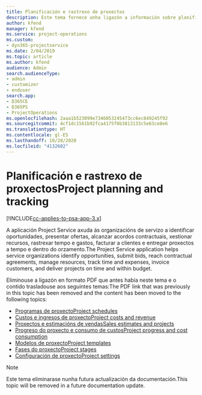 ```yaml
---
title: Planificación e rastrexo de proxectos
description: Este tema fornece unha ligazón a información sobre planificación e rastrexo en Project Service Automation.
author: kfend
manager: kfend
ms.service: project-operations
ms.custom:
- dyn365-projectservice
ms.date: 2/04/2019
ms.topic: article
ms.author: kfend
audience: Admin
search.audienceType:
- admin
- customizer
- enduser
search.app:
- D365CE
- D365PS
- ProjectOperations
ms.openlocfilehash: 2aaa1b523099e7346053245473cc6ec849245f92
ms.sourcegitcommit: 4cf1dc1561b92fca4175f0b3813133c5e63ce8e6
ms.translationtype: HT
ms.contentlocale: gl-ES
ms.lasthandoff: 10/28/2020
ms.locfileid: "4132602"
---
```

# <a name="project-planning-and-tracking"></a><span data-ttu-id="ea01c-103">Planificación e rastrexo de proxectos</span><span class="sxs-lookup"><span data-stu-id="ea01c-103">Project planning and tracking</span></span>

[!INCLUDE[cc-applies-to-psa-app-3.x](../../includes/cc-applies-to-psa-app-3x.md)]

<span data-ttu-id="ea01c-104">A aplicación Project Service axuda ás organizacións de servizo a identificar oportunidades, presentar ofertas, alcanzar acordos contractuais, xestionar recursos, rastrexar tempo e gastos, facturar a clientes e entregar proxectos a tempo e dentro do orzamento.</span><span class="sxs-lookup"><span data-stu-id="ea01c-104">The Project Service application helps service organizations identify opportunities, submit bids, reach contractual agreements, manage resources, track time and expenses, invoice customers, and deliver projects on time and within budget.</span></span> 

<span data-ttu-id="ea01c-105">Eliminouse a ligazón en formato PDF que antes había neste tema e o contido trasladouse aos seguintes temas:</span><span class="sxs-lookup"><span data-stu-id="ea01c-105">The PDF link that was previously in this topic has been removed and the content has been moved to the following topics:</span></span>

- [<span data-ttu-id="ea01c-106">Programas de proxecto</span><span class="sxs-lookup"><span data-stu-id="ea01c-106">Project schedules</span></span>](../project-creating.md)
- [<span data-ttu-id="ea01c-107">Custos e ingresos de proxecto</span><span class="sxs-lookup"><span data-stu-id="ea01c-107">Project costs and revenue</span></span>](../project-estimating.md)
- [<span data-ttu-id="ea01c-108">Proxectos e estimacións de vendas</span><span class="sxs-lookup"><span data-stu-id="ea01c-108">Sales estimates and projects</span></span>](../project-leveraging.md)
- [<span data-ttu-id="ea01c-109">Progreso do proxecto e consumo de custos</span><span class="sxs-lookup"><span data-stu-id="ea01c-109">Project progress and cost consumption</span></span>](../project-tracking.md)
- [<span data-ttu-id="ea01c-110">Modelos de proxecto</span><span class="sxs-lookup"><span data-stu-id="ea01c-110">Project templates</span></span>](../project-templates.md)
- [<span data-ttu-id="ea01c-111">Fases do proxecto</span><span class="sxs-lookup"><span data-stu-id="ea01c-111">Project stages</span></span>](../project-stages.md)
- [<span data-ttu-id="ea01c-112">Configuración de proxecto</span><span class="sxs-lookup"><span data-stu-id="ea01c-112">Project settings</span></span>](../project-settings.md)

> [!NOTE]
> <span data-ttu-id="ea01c-113">Este tema eliminarase nunha futura actualización da documentación.</span><span class="sxs-lookup"><span data-stu-id="ea01c-113">This topic will be removed in a future documentation update.</span></span> 
